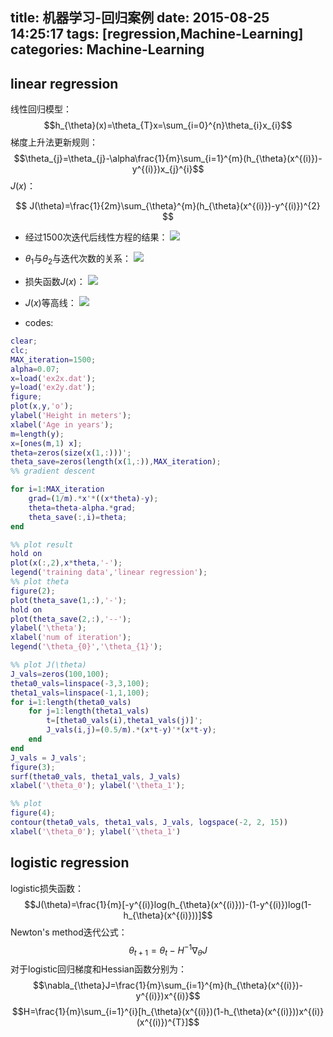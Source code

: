 title: 机器学习-回归案例
date: 2015-08-25 14:25:17
tags: [regression,Machine-Learning]
categories: Machine-Learning
---


## linear regression
线性回归模型：
$$h_{\theta}(x)=\theta_{T}x=\sum_{i=0}^{n}\theta_{i}x_{i}$$
梯度上升法更新规则：
$$\theta_{j}=\theta_{j}-\alpha\frac{1}{m}\sum_{i=1}^{m}(h_{\theta}(x^{(i)})-y^{(i)})x_{j}^{i}$$
$J(x)$：

$$ J(\theta)=\frac{1}{2m}\sum_{\theta}^{m}(h_{\theta}(x^{(i)})-y^{(i)})^{2} $$
* 经过1500次迭代后线性方程的结果：
![](http://7xlbd9.com1.z0.glb.clouddn.com/linear_regression.jpg)

* $\theta_{1}$与$\theta_{2}$与迭代次数的关系：
![](http://7xlbd9.com1.z0.glb.clouddn.com/linear_regression_theta.jpg)

* 损失函数$J(x)$：
![](http://7xlbd9.com1.z0.glb.clouddn.com/jx.jpg)

* $J(x)$等高线：
![](http://7xlbd9.com1.z0.glb.clouddn.com/de.jpg)

* codes:
```matlab
clear;
clc;
MAX_iteration=1500;
alpha=0.07;
x=load('ex2x.dat');
y=load('ex2y.dat');
figure;
plot(x,y,'o');
ylabel('Height in meters');
xlabel('Age in years');
m=length(y);
x=[ones(m,1) x];
theta=zeros(size(x(1,:)))';
theta_save=zeros(length(x(1,:)),MAX_iteration);
%% gradient descent

for i=1:MAX_iteration
    grad=(1/m).*x'*((x*theta)-y);
    theta=theta-alpha.*grad;
    theta_save(:,i)=theta;
end

%% plot result
hold on
plot(x(:,2),x*theta,'-');
legend('training data','linear regression');
%% plot theta
figure(2);
plot(theta_save(1,:),'-');
hold on 
plot(theta_save(2,:),'--');
ylabel('\theta');
xlabel('num of iteration');
legend('\theta_{0}','\theta_{1}');

%% plot J(\theta)
J_vals=zeros(100,100);
theta0_vals=linspace(-3,3,100);
theta1_vals=linspace(-1,1,100);
for i=1:length(theta0_vals)
    for j=1:length(theta1_vals)
        t=[theta0_vals(i),theta1_vals(j)]';
        J_vals(i,j)=(0.5/m).*(x*t-y)'*(x*t-y);
    end
end
J_vals = J_vals';
figure(3);
surf(theta0_vals, theta1_vals, J_vals)
xlabel('\theta_0'); ylabel('\theta_1');

%% plot 
figure(4);
contour(theta0_vals, theta1_vals, J_vals, logspace(-2, 2, 15))
xlabel('\theta_0'); ylabel('\theta_1')
```
## logistic regression

logistic损失函数：
$$J(\theta)=\frac{1}{m}[-y^{(i)}log(h_{\theta}(x^{(i)}))-(1-y^{(i)})log(1-h_{\theta}(x^{(i)}))]$$
Newton's method迭代公式：
$$\theta_{t+1}=\theta_{t}-H^{-1}\nabla_{\theta}J$$
对于logistic回归梯度和Hessian函数分别为：
$$\nabla_{\theta}J=\frac{1}{m}\sum_{i=1}^{m}(h_{\theta}(x^{(i)})-y^{(i)})x^{(i)}$$
$$H=\frac{1}{m}\sum_{i=1}^{i}[h_{\theta}(x^{(i)})(1-h_{\theta}(x^{(i)}))x^{(i)}(x^{(i)})^{T}]$$
